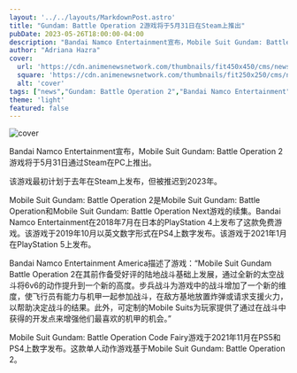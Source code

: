 ```yaml
---
layout: '../../layouts/MarkdownPost.astro'
title: "Gundam: Battle Operation 2游戏将于5月31日在Steam上推出"
pubDate: 2023-05-26T18:00:00-04:00
description: "Bandai Namco Entertainment宣布，Mobile Suit Gundam: Battle Operation 2游戏将于5月31日通过Steam在PC上推出。"
author: "Adriana Hazra"
cover:
  url: 'https://cdn.animenewsnetwork.com/thumbnails/fit450x450/cms/news.6/198492/gundam-battle-operation-2.jpg'
  square: 'https://cdn.animenewsnetwork.com/thumbnails/fit250x250/cms/news.6/198492/gundam-battle-operation-2.jpg'
  alt: 'cover'
tags: ["news","Gundam: Battle Operation 2","Bandai Namco Entertainment","Steam"]
theme: 'light'
featured: false
---
```


![cover](https://cdn.animenewsnetwork.com/thumbnails/fit450x450/cms/news.6/198492/gundam-battle-operation-2.jpg)

Bandai Namco Entertainment宣布，Mobile Suit Gundam: Battle Operation 2游戏将于5月31日通过Steam在PC上推出。

该游戏最初计划于去年在Steam上发布，但被推迟到2023年。

Mobile Suit Gundam: Battle Operation 2是Mobile Suit Gundam: Battle Operation和Mobile Suit Gundam: Battle Operation Next游戏的续集。Bandai Namco Entertainment在2018年7月在日本的PlayStation 4上发布了这款免费游戏。该游戏于2019年10月以英文数字形式在PS4上数字发布。该游戏于2021年1月在PlayStation 5上发布。

Bandai Namco Entertainment America描述了游戏：“Mobile Suit Gundam Battle Operation 2在其前作备受好评的陆地战斗基础上发展，通过全新的太空战斗将6v6的动作提升到一个新的高度。步兵战斗为游戏中的战斗增加了一个新的维度，使飞行员有能力与机甲一起参加战斗，在敌方基地放置炸弹或请求支援火力，以帮助决定战斗的结果。此外，可定制的Mobile Suits为玩家提供了通过在战斗中获得的开发点来增强他们最喜欢的机甲的机会。”

Mobile Suit Gundam: Battle Operation Code Fairy游戏于2021年11月在PS5和PS4上数字发布。这款单人动作游戏基于Mobile Suit Gundam: Battle Operation 2。